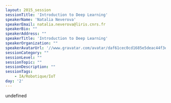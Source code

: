 ```yaml
---
layout: 2015_session
sessionTitle: 'Introduction to Deep Learning'
speakerName: 'Natalia Neverova'
speakerEmail: natalia.neverova@liris.cnrs.fr
speakerBio: ""
speakerAddress: ""
speakerTitle: 'Introduction to Deep Learning'
speakerOrganization: ""
speakerAvatarUrl: '//www.gravatar.com/avatar/daf61cec0cd1685e5deac44f3e16609f?size=200&default=mm'
sessionCategory: ""
sessionLevel: ""
sessionTopic: ""
sessionDescription: ""
sessionTags:
    - IA/Robotique/IoT
day: '2'
---
```


undefined
